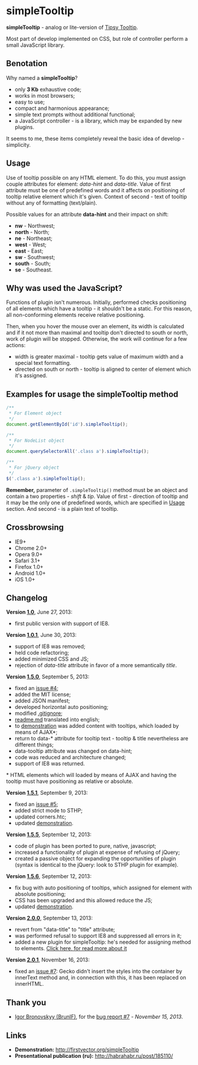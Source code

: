 simpleTooltip
=============

**simpleTooltip** - analog or lite-version of [Tipsy Tooltip](https://github.com/jaz303/tipsy).

Most part of develop implemented on CSS, but role of controller perform a small JavaScript library.

Вenotation
-------
Why named a **simpleTooltip**?
- only **3 Kb** exhaustive code;
- works in most browsers;
- easy to use;
- compact and harmonious appearance;
- simple text prompts without additional functional;
- a JavaScript controller - is a library, which may be expanded by new plugins.

It seems to me, these items completely reveal the basic idea of develop - simplicity.

Usage
-------
Use of tooltip possible on any HTML element. To do this, you must assign couple attributes for element:
*data-hint* and *data-title*. Value of first attribute must be one of predefined words and it affects
on positioning of tooltip relative element which it's given. Context of second - text of tooltip without
any of formatting (text/plain).

Possible values for an attribute **data-hint** and their impact on shift:
- **nw** - Northwest;
- **north** - North;
- **ne** - Northeast;
- **west** - West;
- **east** - East;
- **sw** - Southwest;
- **south** - South;
- **se** - Southeast.

Why was used the JavaScript?
-------
Functions of plugin isn't numerous. Initially, performed checks positioning of all elements which have a
tooltip - it shouldn't be a static. For this reason, all non-conforming elements receive relative positioning.

Then, when you hover the mouse over an element, its width is calculated and if it not more than maximal and
tooltip don't directed to south or north, work of plugin will be stopped. Otherwise, the work will continue for
a few actions:
- width is greater maximal - tooltip gets value of maximum width and a special text formatting.
- directed on south or north - tooltip is aligned to center of element which it's assigned.

Examples for usage the simpleTooltip method
-------
````javascript
/**
 * For Element object
 */
document.getElementById('id').simpleTooltip();

/**
 * For NodeList object
 */
document.querySelectorAll('.class a').simpleTooltip();

/**
 * For jQuery object
 */
$('.class a').simpleTooltip();
````
**Remember,** parameter of `.simpleTooltip()` method must be an object and contain a two properties - *shift* & *tip*.
Value of first - direction of tooltip and it may be the only one of predefined words, which are specified
in [Usage](#usage) section. And second - is a plain text of tooltip.

Crossbrowsing
-------
- IE9+
- Chrome 2.0+
- Opera 9.0+
- Safari 3.1+
- Firefox 1.0+
- Android 1.0+
- iOS 1.0+

Changelog
-------
**Version [1.0](https://github.com/BR0kEN-/simpleTooltip/tree/v1.0)**, June 27, 2013:
- first public version with support of IE8.

**Version [1.0.1](https://github.com/BR0kEN-/simpleTooltip/tree/v1.0.1)**, June 30, 2013:
- support of IE8 was removed;
- held code refactoring;
- added minimized CSS and JS;
- rejection of *data-title* attribute in favor of a more semantically *title*.

**Version [1.5.0](https://github.com/BR0kEN-/simpleTooltip/tree/v1.5.0)**, September 5, 2013:
- fixed an [issue #4](https://github.com/BR0kEN-/simpleTooltip/issues/4);
- added the MIT license;
- added JSON manifest;
- developed horizontal auto positioning;
- modified [.gitignore](https://github.com/BR0kEN-/simpleTooltip/blob/master/.gitignore);
- [readme.md](https://github.com/BR0kEN-/simpleTooltip/blob/master/README.md) translated into english;
- to [demonstration](http://firstvector.org/simpleTooltip) was added content with tooltips, which loaded by means of AJAX\*;
- return to data-* attribute for tooltip text - tooltip & title nevertheless are different things;
- data-tooltip attribute was changed on data-hint;
- code was reduced and architecture changed;
- support of IE8 was returned.

\* HTML elements which will loaded by means of AJAX and having the tooltip must have positioning as relative or absolute.

**Version [1.5.1](https://github.com/BR0kEN-/simpleTooltip/tree/v1.5.1)**, September 9, 2013:
- fixed an [issue #5](https://github.com/BR0kEN-/simpleTooltip/issues/5);
- added strict mode to STHP;
- updated corners.htc;
- updated [demonstration](http://firstvector.org/simpleTooltip).

**Version [1.5.5](https://github.com/BR0kEN-/simpleTooltip/tree/v1.5.5)**, September 12, 2013:
- code of plugin has been ported to pure, native, javascript;
- increased a functionality of plugin at expense of refusing of jQuery;
- created a passive object for expanding the opportunities of plugin (syntax is identical to the jQuery: look to STHP plugin for example).

**Version [1.5.6](https://github.com/BR0kEN-/simpleTooltip/tree/v1.5.6)**, September 12, 2013:
- fix bug with auto positioning of tooltips, which assigned for element with absolute positioning;
- CSS has been upgraded and this allowed reduce the JS;
- updated [demonstration](http://firstvector.org/simpleTooltip).

**Version [2.0.0](https://github.com/BR0kEN-/simpleTooltip/tree/v2.0.0)**, September 13, 2013:
- revert from "data-title" to "title" attribute;
- was performed refusal to support IE8 and suppressed all errors in it;
- added a new plugin for simpleTooltip: he's needed for assigning method to elements.
[Click here, for read more about it](#examples-for-usage-the-simpletooltip-method)

**Version [2.0.1](https://github.com/BR0kEN-/simpleTooltip/tree/v2.0.1)**, November 16, 2013:
- fixed an [issue #7](https://github.com/BR0kEN-/simpleTooltip/issues/7): Gecko didn't insert the styles into the container
by innerText method and, in connection with this, it has been replaced on innerHTML.

Thank you
-------
- [Igor Bronovskyy (BrunIF)](https://github.com/BrunIF), for the [bug report #7](https://github.com/BR0kEN-/simpleTooltip/issues/7) - *November 15, 2013*.

Links
-------
- **Demonstration:** http://firstvector.org/simpleTooltip
- **Presentational publication (ru):** http://habrahabr.ru/post/185110/